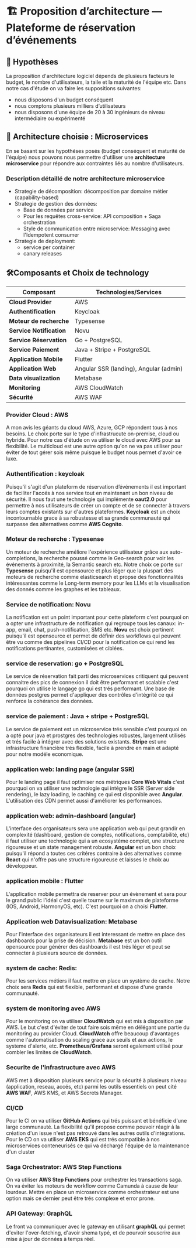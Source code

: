 # 🏗️ Proposition d’architecture — Plateforme de réservation d’événements
## 📌 Hypothèses
La proposition d'architecture logiciel dépends de plusieurs facteurs le budget, le nombre d'utilisateurs, la taile et la maturité de l'équipe etc. Dans notre cas d'étude on va faire les suppositions suivantes:
- nous disposons d'un budget conséquent
- nous comptons plusieurs milliers d’utilisateurs
- nous disposons d'une équipe de 20 à 30 ingénieurs de niveau intermédiaire ou expérimenté

## 🧩 Architecture choisie : Microservices
En se basant sur les hypothéses posés (budget conséquent et maturité de l'équipe) nous pouvons nous permettre d'utiliser une **architecture microservice** pour répondre aux contraintes liés au nombre d'utilisateurs.
### Description détaillé de notre architecture microservice
- Strategie de décomposition: décomposition par domaine métier (capability-based)
- Strategie de gestion des données:
    * Base de données par service
    * Pour les requêtes cross-service: API composition + Saga orchestration
    * Style de communication entre microservice: Messaging avec l'Idempotent consumer
- Strategie de deployment:
    * service per container
    * canary releases

## 🛠️Composants et Choix de technology

| Composant                | Technologies/Services                  |
| ------------------------ | -------------------------------------- |
| **Cloud Provider**       | AWS                                    |
| **Authentification**     | Keycloak                               |
| **Moteur de recherche**  | Typesense                              |
| **Service Notification** | Novu                                   |
| **Service Réservation**  | Go + PostgreSQL                        |
| **Service Paiement**     | Java + Stripe + PostgreSQL             |
| **Application Mobile**   | Flutter                                |
| **Application Web**      | Angular SSR (landing), Angular (admin) |
| **Data visualization**   | Metabase                               |
| **Monitoring**           | AWS CloudWatch                         |
| **Sécurité**             | AWS WAF                                |

### Provider Cloud : AWS
A mon avis les géants du cloud AWS, Azure, GCP répondent tous à nos besoins. Le choix porte sur le type d'infrastrucute on-premise, cloud ou hybride. Pour notre cas d'étude on va utiliser le cloud avec AWS pour sa flexibilité. Le multicloud est une autre option qu'on ne va pas utiliser pour éviter de tout gérer sois même puisque le budget nous permet d'avoir ce luxe.

### Authentification : keycloak
Puisqu'il s'agit d'un plateform de réservation d’événements il est important de faciliter l'accés à nos service tout en maintenant un bon niveau de sécurité. Il nous faut une technologie qui implémente **oaut2.0** pour permettre à nos utilisateurs de créer un compte et de se connecter à travers leurs comptes existants sur d'autres plateformes. **Keycloak** est un choix incontournable grace à sa robustesse et sa grande communauté qui surpasse des alternatives comme **AWS Cognito**.

### Moteur de recherche : Typesense
Un moteur de recherche améliore l'expérience utilisateur grâce aux auto-completions, la recherche poussé comme le Geo-search pour voir les événements à proximité, la Semantic search  etc. Notre choix ce porte sur **Typesense** puisqu'il est opensource et plus léger que la pluspart des moteurs de recherche comme elasticsearch et propse des fonctionnalités intéressantes comme le Long-term memory pour les LLMs et la visualisation des donnés comme les graphes et les tableaux. 

### Service de notification: Novu
La notification est un point important pour cette plateform c'est pourquoi on a opter une infrastructure de notification qui regroupe tous les canaux: in-app, email, chat, push-notification, SMS etc. **Novu** est choix pertinent puisqu'il est opensource et permet de définir des workflows qui peuvent être vu comme des pipelines CI/CD pour la notification ce qui rend les notifications pertinantes, customisées et ciblées.

### service de reservation: go + PostgreSQL
Le service de réservation fait parti des microservices critiquent qui peuvent connaitre des pics de connexion il doit être performant et scalable c'est pourquoi on utilise le langage go qui est trés performant. Une base de données postgres permet d'appliquer des contrôles d'intégrité ce qui renforce la cohérance des données.

### service de paiement : Java + stripe + PostgreSQL
Le service de paiement est un microservice trés sensible c'est pourquoi on a opté pour java et prostgres des technologies robustes, largement utilisés et trés facile à intégrer avec des solutions existants. **Stripe** est une infrastructure financière trés flexible, facile à prendre en main et adapté pour notre modéle economique.

### application web: landing page (angular SSR)
Pour le landing page il faut optimiser nos métriques **Core Web Vitals** c'est pourquoi on va utiliser une technologie qui intégre le SSR (Server side rendering), le lazy loading, le caching ce qui est disponible avec **Angular**. L'utilisation des CDN permet aussi d'améliorer les performances.

### application web: admin-dashboard (angular)
L'interface des organisateurs sera une application web qui peut grandir en complexité (dashboard, gestion de comptes, notifications, comptabilité, etc) il faut utiliser une technologie qui a un ecosystéme complet, une structure rigoureuse et un state management robuste. **Angular** est un bon choix puisqu'il répond a toutes ces critéres contraire à des alternatives comme **React** qui n'offre pas une structure rigoureuse et laisses le choix au développeur.

### application mobile :  Flutter
L'application mobile permettra de reserver pour un évènement et sera pour le grand public l'idéal c'est quelle tourne sur le maximum de plateforme (IOS, Android, HarmonyOS, etc). C'est pourquoi on a choisi **Flutter**.

### Application web Datavisualization: Metabase
Pour l'interface des organisateurs il est interessant de mettre en place des dashboards pour la prise de décision. **Metabase** est un bon outil opensource pour générer des dashboards il est trés léger et peut se connecter à plusieurs source de données.

### system de cache: Redis:
Pour les services métiers il faut mettre en place un système de cache. Notre choix sera **Redis** qui est flexible, performant et dispose d'une grande communauté.

### system de monitoring avec AWS
Pour le monitoring on va utiliser **CloudWatch** qui est mis à disposition par AWS. Le but c'est d'éviter de tout faire sois même en délégant une partie du monitoring au provider Cloud. **CloudWatch** offre beaucoup d'avantages comme l'automatisation du scaling grace aux seuils et aux actions, le systeme d'alerte, etc. **Prometheus/Grafana** seront egalement utilisé pour combler les limites de **CloudWatch**.

### Securite de l'infrastructure avec AWS
AWS met à disposition plusieurs service pour la sécurité à plusieurs niveau (application, reseau, accés, etc) parmi les outils essentiels on peut cité **AWS WAF**, AWS KMS, et AWS Secrets Manager.

### CI/CD
Pour le CI on va utiliser **GitHub Actions** qui trés puissant et bénéficie d'une large communauté. La flexibilité qu'il propose comme pouvoir réagir à la création d'un issue n'est pas retrouvé dans les autres outils d'intégrations.
Pour le CD on va utiliser **AWS EKS** qui est trés compatible à nos microservices conteneurisés ce qui va déchargé l'équipe de la maintenance d'un cluster

### Saga Orchestrator: AWS Step Functions
On va utiliser **AWS Step Functions** pour orchestrer les transactions saga. On va éviter les moteurs de workflow comme Camunda à cause de leur lourdeur. Mettre en place un microservice comme orchestrateur est une option mais ce dernier peut être trés complexe et error prone.

### API Gateway: GraphQL
Le front va communiquer avec le gateway en utilisant **graphQL** qui permet d'eviter l'over-fetching, d'avoir shema typé, et de pourvoir souscrire aux mise à jour de données à temps réel.

